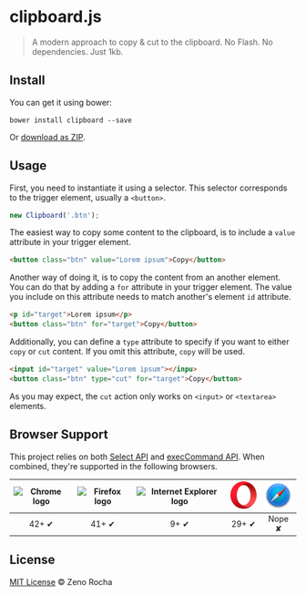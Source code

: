 # clipboard.js

> A modern approach to copy &amp; cut to the clipboard. No Flash. No dependencies. Just 1kb.

## Install

You can get it using bower:

```
bower install clipboard --save
```

Or [download as ZIP](https://github.com/zenorocha/clipboard.js/archive/master.zip).

## Usage

First, you need to instantiate it using a selector. This selector corresponds to the trigger element, usually a `<button>`.

```js
new Clipboard('.btn');
```

The easiest way to copy some content to the clipboard, is to include a `value` attribute in your trigger element.

```html
<button class="btn" value="Lorem ipsum">Copy</button>
```

Another way of doing it, is to copy the content from an another element. You can do that by adding a `for` attribute in your trigger element. The value you include on this attribute needs to match another's element `id` attribute.

```html
<p id="target">Lorem ipsum</p>
<button class="btn" for="target">Copy</button>
```

Additionally, you can define a `type` attribute to specify if you want to either `copy` or `cut` content. If you omit this attribute, `copy` will be used.

```html
<input id="target" value="Lorem ipsum"></inpu>
<button class="btn" type="cut" for="target">Copy</button>
```

As you may expect, the `cut` action only works on `<input>` or `<textarea>` elements.

## Browser Support

This project relies on both [Select API](https://developer.mozilla.org/en-US/docs/Web/API/Selection) and [execCommand API](https://developer.mozilla.org/en-US/docs/Web/API/Document/execCommand). When combined, they're supported in the following browsers.

| <img src="https://raw.githubusercontent.com/alrra/browser-logos/master/chrome/chrome_64x64.png" width="48px" height="48px" alt="Chrome logo"> | <img src="https://raw.githubusercontent.com/alrra/browser-logos/master/firefox/firefox_64x64.png" width="48px" height="48px" alt="Firefox logo"> | <img src="https://raw.githubusercontent.com/alrra/browser-logos/master/internet-explorer/internet-explorer_64x64.png" width="48px" height="48px" alt="Internet Explorer logo"> | <img src="https://raw.githubusercontent.com/alrra/browser-logos/master/opera/opera_64x64.png" width="48px" height="48px" alt="Opera logo"> | <img src="https://raw.githubusercontent.com/alrra/browser-logos/master/safari/safari_64x64.png" width="48px" height="48px" alt="Safari logo"> |
|:---:|:---:|:---:|:---:|:---:|
| 42+ ✔ | 41+ ✔ | 9+ ✔ | 29+ ✔ | Nope ✘ |

## License

[MIT License](http://zenorocha.mit-license.org/) © Zeno Rocha
